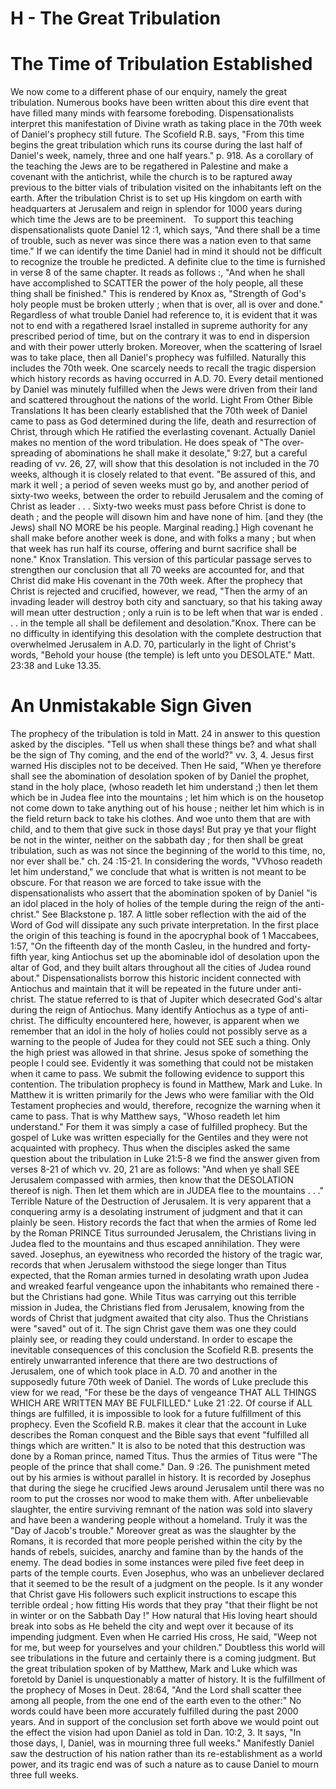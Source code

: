 # H - The Great Tribulation
# The Time of Tribulation Established
We now come to a different phase of our enquiry, namely the great tribulation. Numerous books have been written about this dire event that have filled many minds with fearsome foreboding. Dispensationalists interpret this manifestation of Divine wrath as taking place in the 70th week of Daniel's prophecy still future. The Scofield R.B. says, "From this time begins the great tribulation which runs its course during the last half of Daniel's week, namely, three and one half years." p. 918. As a corollary of the teaching the Jews are to be regathered in Palestine and make a covenant with the antichrist, while the church is to be raptured away previous to the bitter vials of tribulation visited on the inhabitants left on the earth. After the tribulation Christ is to set up His kingdom on earth with headquarters at Jerusalem and reign in splendor for 1000 years during which time the Jews are to be preeminent.
 
To support this teaching dispensationalists quote Daniel 12 :1, which says, "And there shall be a time of trouble, such as never was since there was a nation even to that same time." If we can identify the time Daniel had in mind it should not be difficult to recognize the trouble he predicted. A definite clue to the time is furnished in verse 8 of the same chapter. It reads as follows :, "And when he shall have accomplished to SCATTER the power of the holy people, all these thing shall be finished." This is rendered by Knox as, "Strength of God's holy people must be broken utterly ; when that is over, all is over and done." Regardless of what trouble Daniel had reference to, it is evident that it was not to end with a regathered Israel installed in supreme authority for any prescribed period of time, but on the contrary it was to end in dispersion and with their power utterly broken. Moreover, when the scattering of Israel was to take place, then all Daniel's prophecy was fulfilled. Naturally this includes the 70th week. One scarcely needs to recall the tragic dispersion which history records as having occurred in A.D. 70. Every detail mentioned by Daniel was minutely fulfilled when the Jews were driven from their land and scattered throughout the nations of the world.
Light From Other Bible Translations It has been clearly established that the 70th week of Daniel came to pass as God determined during the life, death and resurrection of Christ, through which He ratified the everlasting covenant. Actually Daniel makes no mention of the word tribulation. He does speak of "The over-spreading of abominations he shall make it desolate," 9:27, but a careful reading of vv. 26, 27, will show that this desolation is not included in the 70 weeks, although it is closely related to that event. "Be assured of this, and mark it well ; a period of seven weeks must go by, and another period of sixty-two weeks, between the order to rebuild Jerusalem and the coming of Christ as leader . . . Sixty-two weeks must pass before Christ is done to death ; and the people will disown him and have none of him. [and they (the Jews) shall NO MORE be his people. Marginal reading.] High covenant he shall make before another week is done, and with folks a many ; but when that week has run half its course, offering and burnt sacrifice shall be none." Knox Translation. This version of this particular passage serves to strengthen our conclusion that all 70 weeks are accounted for, and that Christ did make His covenant in the 70th week. After the prophecy that Christ is rejected and crucified, however, we read, "Then the army of an invading leader will destroy both city and sanctuary, so that his taking away will mean utter destruction ; only a ruin is to be left when that war is ended . . . in the temple all shall be defilement and desolation."Knox. There can be no difficulty in identifying this desolation with the complete destruction that overwhelmed Jerusalem in A.D. 70, particularly in the light of Christ's words, "Behold your house (the temple) is left unto you DESOLATE." Matt. 23:38 and Luke 13.35.
# An Unmistakable Sign Given
The prophecy of the tribulation is told in Matt. 24 in answer to this question asked by the disciples. "Tell us when shall these things be? and what shall be the sign of Thy coming, and the end of the world?" vv. 3, 4. Jesus first warned His disciples not to be deceived. Then He said, "When ye therefore shall see the abomination of desolation spoken of by Daniel the prophet, stand in the holy place, (whoso readeth let him understand ;) then let them which be in Judea flee into the mountains ; let him which is on the housetop not come down to take anything out of his house ; neither let him which is in the field return back to take his clothes. And woe unto them that are with child, and to them that give suck in those days! But pray ye that your flight be not in the winter, neither on the sabbath day ; for then shall be great tribulation, such as was not since the beginning of the world to this time, no, nor ever shall be." ch. 24 :15-21.
In considering the words, "VVhoso readeth let him understand," we conclude that what is written is not meant to be obscure. For that reason we are forced to take issue with the dispensationalists who assert that the abomination spoken of by Daniel "is an idol placed in the holy of holies of the temple during the reign of the anti-christ." See Blackstone p. 187. A little sober reflection with the aid of the Word of God will dissipate any such private interpretation.
In the first place the origin of this teaching is found in the apocryphal book of 1 Maccabees, 1:57, "On the fifteenth day of the month Casleu, in the hundred and forty-fifth year, king Antiochus set up the abominable idol of desolation upon the altar of God, and they built altars throughout all the cities of Judea round about." Dispensationalists borrow this historic incident connected with Antiochus and maintain that it will be repeated in the future under anti-christ. The statue referred to is that of Jupiter which desecrated God's altar during the reign of Antiochus. Many identify Antiochus as a type of anti-christ. The difficulty encountered here, however, is apparent when we remember that an idol in the holy of holies could not possibly serve as a warning to the people of Judea for they could not SEE such a thing. Only the high priest was allowed in that shrine. Jesus spoke of something the people I could see. Evidently it was something that could not be mistaken when it came to pass. We submit the following evidence to support this contention.
The tribulation prophecy is found in Matthew, Mark and Luke. In Matthew it is written primarily for the Jews who were familiar with the Old Testament prophecies and would, therefore, recognize the warning when it came to pass. That is why Matthew says, "Whoso readeth let him understand." For them it was simply a case of fulfilled prophecy. But the gospel of Luke was written especially for the Gentiles and they were not acquainted with prophecy. Thus when the disciples asked the same question about the tribulation in Luke 21:5-8 we find the answer given from verses 8-21 of which vv. 20, 21 are as follows: "And when ye shall SEE Jerusalem compassed with armies, then know that the DESOLATION thereof is nigh. Then let them which are in JUDEA flee to the mountains . . ."
Terrible Nature of the Destruction of Jerusalem. It is very apparent that a conquering army is a desolating instrument of judgment and that it can plainly be seen. History records the fact that when the armies of Rome led by the Roman PRINCE Titus surrounded Jerusalem, the Christians living in Judea fled to the mountains and thus escaped annihilation. They were saved. Josephus, an eyewitness who recorded the history of the tragic war, records that when Jerusalem withstood the siege longer than Titus expected, that the Roman armies turned in desolating wrath upon Judea and wreaked fearful vengeance upon the inhabitants who remained there - but the Christians had gone. While Titus was carrying out this terrible mission in Judea, the Christians fled from Jerusalem, knowing from the words of Christ that judgment awaited that city also. Thus the Christians were "saved" out of it. The sign Christ gave them was one they could plainly see, or reading they could understand.
In order to escape the inevitable consequences of this conclusion the Scofield R.B. presents the entirely unwarranted inference that there are two destructions of Jerusalem, one of which took place in A.D. 70 and another in the supposedly future 70th week of Daniel. The words of Luke preclude this view for we read, "For these be the days of vengeance THAT ALL THINGS WHICH ARE WRITTEN MAY BE FULFILLED." Luke 21 :22. Of course if ALL things are fulfilled, it is impossible to look for a future fulfillment of this prophecy. Even the Scofield R.B. makes it clear that the account in Luke describes the Roman conquest and the Bible says that event "fulfilled all things which are written."
It is also to be noted that this destruction was done by a Roman prince, named Titus. Thus the armies of Titus were "The people of the prince that shall come." Dan. 9 :26. The punishment meted out by his armies is without parallel in history. It is recorded by Josephus that during the siege he crucified Jews around Jerusalem until there was no room to put the crosses nor wood to make them with. After unbelievable slaughter, the entire surviving remnant of the nation was sold into slavery and have been a wandering people without a homeland. Truly it was the "Day of Jacob's trouble." Moreover great as was the slaughter by the Romans, it is recorded that more people perished within the city by the hands of rebels, suicides, anarchy and famine than by the hands of the enemy. The dead bodies in some instances were piled five feet deep in parts of the temple courts. Even Josephus, who was an unbeliever declared that it seemed to be the result of a judgment on the people.
Is it any wonder that Christ gave His followers such explicit instructions to escape this terrible ordeal ; how fitting His words that they pray "that their flight be not in winter or on the Sabbath Day !" How natural that His loving heart should break into sobs as He beheld the city and wept over it because of its impending judgment. Even when He carried His cross, He said, "Weep not for me, but weep for yourselves and your children."
Doubtless this world will see tribulations in the future and certainly there is a coming judgment. But the great tribulation spoken of by Matthew, Mark and Luke which was foretold by Daniel is unquestionably a matter of history. It is the fulfillment of the prophecy of Moses in Deut. 28:64, "And the Lord shall scatter thee among all people, from the one end of the earth even to the other:" No words could have been more accurately fulfilled during the past 2000 years. And in support of the conclusion set forth above we would point out the effect the vision had upon Daniel as told in Dan. 10:2, 3. It says, "In those days, I, Daniel, was in mourning three full weeks." Manifestly Daniel saw the destruction of his nation rather than its re-establishment as a world power, and its tragic end was of such a nature as to cause Daniel to mourn three full weeks.
